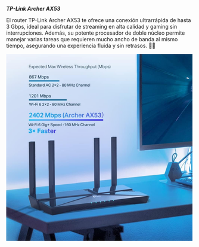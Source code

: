 
**_TP-Link Archer AX53_**

El router TP-Link Archer AX53 te ofrece una conexión ultrarrápida de hasta 3 Gbps, ideal para disfrutar de streaming en alta calidad y gaming sin interrupciones. Además, su potente procesador de doble núcleo permite manejar varias tareas que requieren mucho ancho de banda al mismo tiempo, asegurando una experiencia fluida y sin retrasos. 🚀📶

<img src="img/Tplink.jpg" alt="TP-Link" width="500" height="500">

